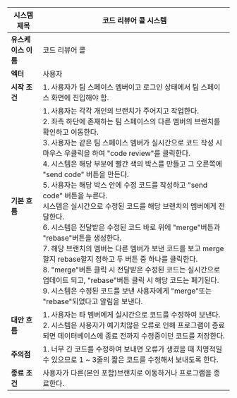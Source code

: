 | 시스템 제목 | 코드 리뷰어 콜 시스템|
| --- | --- |
| **유스케이스 이름** | 코드 리뷰어 콜 |
| **엑터** | 사용자 | 
| **시작 조건** | 1. 사용자가 팀 스페이스 멤버이고 로그인 상태에서 팀 스페이스 화면에 진입해야 함. |
| **기본 흐름** | 1. 사용자는 각각 개인의 브랜치가 주어지고 작업한다. <br> 2. 좌측 하단에 존재하는 팀 스페이스의 다른 멤버의 브랜치를 확인하고 이동한다. <br> 3. 사용자는 같은 팀 스페이스 멤버가 실시간으로 코드 작성 시 마우스 우클릭을 하여 "code review"를 클릭한다. <br> 4. 시스템은 해당 부분에 빨간 색의 박스를 만들고 그 오른쪽에 "send code" 버튼을 만든다. <br> 5. 사용자는 해당 박스 안에 수정 코드를 작성하고 "send code" 버튼을 누른다. <br> 시스템은 실시간으로 수정된 코드를 해당 브랜치의 멤버에게 전달한다. <br> 6. 시스템은 전달받은 수정된 코드 바로 위에 "merge"버튼과 "rebase"버튼을 생성한다. <br> 7. 해당 브랜치의 멤버는 다른 멤버가 보낸 코드를 보고 merge할지 rebase할지 정하고 두 버튼 중 하나를 클릭한다. <br> 8. "merge"버튼 클릭 시 전달받은 수정된 코드는 실시간으로 업데이트 되고, "rebase"버튼 클릭 시 해당 코드는 폐기된다. <br> 9. 시스템은 수정된 코드를 보낸 사용자에게 "merge"또는 "rebase"되었다고 알림을 보낸다.
| **대안 흐름** | 1. 사용자는 타 멤버에게 실시간으로 코드를 수정하여 보낸다. <br> 2. 시스템은 사용자가 예기치않은 오류로 인해 프로그램이 종료되면 데이터베이스에 종료 전까지 수정중이던 코드를 저장한다. |
| **주의점** | 1. 너무 긴 코드를 수정하여 보내면 오류가 생겼을 때 치명적일 수 있으므로 1 ~ 3줄의 짧은 코드를 수정해서 보내도록 한다.
| **종료 조건** | 사용자가 다른(본인 포함)브랜치로 이동하거나 프로그램을 종료한다. | 
